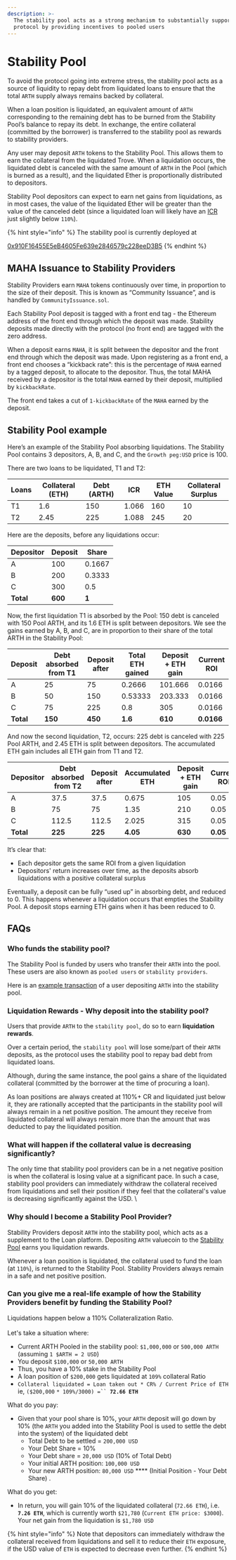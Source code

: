 ```yaml
---
description: >-
  The stability pool acts as a strong mechanism to substantially support the
  protocol by providing incentives to pooled users
---
```


# Stability Pool

To avoid the protocol going into extreme stress, the stability pool acts as a source of liquidity to repay debt from liquidated loans to ensure that the total `ARTH` supply always remains backed by collateral.&#x20;

When a loan position is liquidated, an equivalent amount of `ARTH` corresponding to the remaining debt has to be burned from the Stability Pool’s balance to repay its debt. In exchange, the entire collateral (committed by the borrower) is transferred to the stability pool as rewards to stability providers.

Any user may deposit `ARTH` tokens to the Stability Pool. This allows them to earn the collateral from the liquidated Trove. When a liquidation occurs, the liquidated debt is canceled with the same amount of `ARTH` in the Pool (which is burned as a result), and the liquidated Ether is proportionally distributed to depositors.

Stability Pool depositors can expect to earn net gains from liquidations, as in most cases, the value of the liquidated Ether will be greater than the value of the canceled debt (since a liquidated loan will likely have an [ICR](borrowing-arth.md#individual-collateralization-ratio-icr) just slightly below `110%`).

{% hint style="info" %}
The stability pool is currently deployed at&#x20;

[0x910F16455E5eB4605Fe639e2846579c228eeD3B5](https://etherscan.io/address/0x67002ECB9934312DF2aE28fE522C72c775e952BE#code)
{% endhint %}

## MAHA Issuance to Stability Providers

Stability Providers earn `MAHA` tokens continuously over time, in proportion to the size of their deposit. This is known as “Community Issuance”, and is handled by `CommunityIssuance.sol`.

Each Stability Pool deposit is tagged with a front end tag - the Ethereum address of the front end through which the deposit was made. Stability deposits made directly with the protocol (no front end) are tagged with the zero address.

When a deposit earns `MAHA`, it is split between the depositor and the front end through which the deposit was made. Upon registering as a front end, a front end chooses a “kickback rate”: this is the percentage of `MAHA` earned by a tagged deposit, to allocate to the depositor. Thus, the total MAHA received by a depositor is the total `MAHA` earned by their deposit, multiplied by `kickbackRate`.&#x20;

The front end takes a cut of `1-kickbackRate` of the `MAHA` earned by the deposit.

## Stability Pool example

Here’s an example of the Stability Pool absorbing liquidations. The Stability Pool contains 3 depositors, A, B, and C, and the `Growth peg:USD` price is 100.

There are two loans to be liquidated, T1 and T2:

| Loans | Collateral (ETH) | Debt (ARTH) | ICR   | ETH Value | Collateral Surplus |
| ----- | ---------------- | ----------- | ----- | --------- | ------------------ |
| T1    | 1.6              | 150         | 1.066 | 160       | 10                 |
| T2    | 2.45             | 225         | 1.088 | 245       | 20                 |

Here are the deposits, before any liquidations occur:

| Depositor | Deposit | Share  |
| --------- | ------- | ------ |
| A         | 100     | 0.1667 |
| B         | 200     | 0.3333 |
| C         | 300     | 0.5    |
| **Total** | **600** | **1**  |

Now, the first liquidation T1 is absorbed by the Pool: 150 debt is canceled with 150 Pool ARTH, and its 1.6 ETH is split between depositors. We see the gains earned by A, B, and C, are in proportion to their share of the total ARTH in the Stability Pool:

| Deposit   | Debt absorbed from T1 | Deposit after | Total ETH gained | Deposit + ETH gain | Current ROI |
| --------- | --------------------- | ------------- | ---------------- | ------------------ | ----------- |
| A         | 25                    | 75            | 0.2666           | 101.666            | 0.0166      |
| B         | 50                    | 150           | 0.53333          | 203.333            | 0.0166      |
| C         | 75                    | 225           | 0.8              | 305                | 0.0166      |
| **Total** | **150**               | **450**       | **1.6**          | **610**            | **0.0166**  |

And now the second liquidation, T2, occurs: 225 debt is canceled with 225 Pool ARTH, and 2.45 ETH is split between depositors. The accumulated ETH gain includes all ETH gain from T1 and T2.

| Depositor | Debt absorbed from T2 | Deposit after | Accumulated ETH | Deposit + ETH gain | Current ROI |
| --------- | --------------------- | ------------- | --------------- | ------------------ | ----------- |
| A         | 37.5                  | 37.5          | 0.675           | 105                | 0.05        |
| B         | 75                    | 75            | 1.35            | 210                | 0.05        |
| C         | 112.5                 | 112.5         | 2.025           | 315                | 0.05        |
| **Total** | **225**               | **225**       | **4.05**        | **630**            | **0.05**    |

It’s clear that:

* Each depositor gets the same ROI from a given liquidation
* Depositors' return increases over time, as the deposits absorb liquidations with a positive collateral surplus

Eventually, a deposit can be fully “used up” in absorbing debt, and reduced to 0. This happens whenever a liquidation occurs that empties the Stability Pool. A deposit stops earning ETH gains when it has been reduced to 0.

## FAQs

### Who funds the stability pool?

The Stability Pool is funded by users who transfer their `ARTH` into the pool. These users are also known as `pooled users` or `stability providers`.

Here is an [example transaction](https://etherscan.io/tx/0xd99cbd02c5d38d092d107bafea3d7be2101c8c0f56dc4161ea6cc8b425c8ae13) of a user depositing `ARTH` into the stability pool.

### Liquidation Rewards - Why deposit into the stability pool?

Users that provide `ARTH` to the `stability pool`, do so to earn **liquidation rewards**.

Over a certain period,  the `stability pool` will lose some/part of their `ARTH` deposits, as the protocol uses the stability pool to repay bad debt from liquidated loans.&#x20;

Although, during the same instance, the pool gains a share of the liquidated collateral (committed by the borrower at the time of procuring a loan).&#x20;

As loan positions are always created at 110%+ CR and liquidated just below it, they are rationally accepted that the participants in the stability pool will always remain in a net positive position. The amount they receive from liquidated collateral will always remain more than the amount that was deducted to pay the liquidated position.

### What will happen if the collateral value is decreasing significantly?

The only time that stability pool providers can be in a net negative position is when the collateral is losing value at a significant pace. In such a case, stability pool providers can immediately withdraw the collateral received from liquidations and sell their position if they feel that the collateral's value is decreasing significantly against the USD. \


### Why should I become a Stability Pool Provider?

Stability Providers deposit `ARTH` into the stability pool, which acts as a supplement to the Loan platform. Depositing `ARTH` valuecoin to the [Stability Pool](stability-pool.md) earns you liquidation rewards.

Whenever a loan position is liquidated, the collateral used to fund the loan (at `110%`), is returned to the Stability Pool. Stability Providers always remain in a safe and net positive position.&#x20;

### Can you give me a real-life example of how the Stability Providers benefit by funding the Stability Pool?

Liquidations happen below a 110% Collateralization Ratio.\
\
Let's take a situation where:&#x20;

* Current ARTH Pooled in the stability pool: `$1,000,000` or `500,000 ARTH` (assuming `1 $ARTH = 2 USD`)&#x20;
* You deposit `$100,000` or `50,000 ARTH`&#x20;
* Thus, you have a 10% stake in the Stability Pool
* A loan position of `$200,000` gets liquidated at `109%` collateral Ratio
* `Collateral liquidated = Loan taken out * CR% / Current Price of ETH` ie, `($200,000` `* 109%/3000) =`` `**`72.66 ETH`** &#x20;

What do you pay:

* Given that your pool share is 10%, your `ARTH` deposit will go down by 10% (the `ARTH` you added into the Stability Pool is used to settle the debt into the system) of the liquidated debt&#x20;
  * Total Debt to be settled = `200,000 USD`
  * Your Debt Share = 10%&#x20;
  * Your Debt share = `20,000 USD` (10% of Total Debt)
  * Your initial ARTH position: `100,000 USD`
  * Your new ARTH position: `80,000 USD` **** (Initial Position - Your Debt Share) .

What do you get:

* In return, you will gain 10% of the liquidated collateral (`72.66 ETH`), i.e. **`7.26 ETH`**, which is currently worth `$21,780` (`Current ETH price: $3000`). Your net gain from the liquidation is `$1,780 USD`&#x20;

{% hint style="info" %}
Note that depositors can immediately withdraw the collateral received from liquidations and sell it to reduce their `ETH` exposure, if the USD value of `ETH` is expected to decrease even further.&#x20;
{% endhint %}
